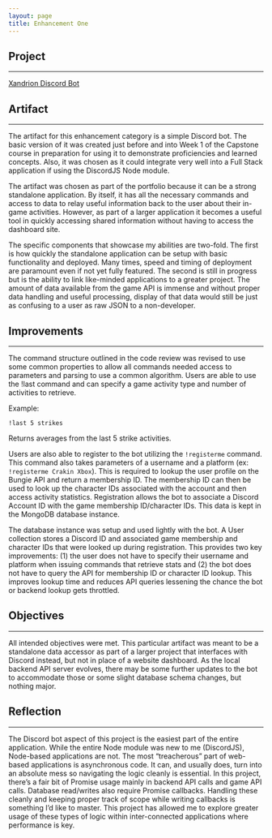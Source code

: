 ```yaml
---
layout: page
title: Enhancement One
---
```


## Project
---
[Xandrion Discord Bot](https://github.com/CrakinDev/xandrion2-bot)

## Artifact
---
The artifact for this enhancement category is a simple Discord bot. The basic version of it was created just before and into Week 1 of the Capstone course in preparation for using it to demonstrate proficiencies and learned concepts. Also, it was chosen as it could integrate very well into a Full Stack application if using the DiscordJS Node module.

The artifact was chosen as part of the portfolio because it can be a strong standalone application. By itself, it has all the necessary commands and access to data to relay useful information back to the user about their in-game activities. However, as part of a larger application it becomes a useful tool in quickly accessing shared information without having to access the dashboard site.

The specific components that showcase my abilities are two-fold. The first is how quickly the standalone application can be setup with basic functionality and deployed. Many times, speed and timing of deployment are paramount even if not yet fully featured. The second is still in progress but is the ability to link like-minded applications to a greater project. The amount of data available from the game API is immense and without proper data handling and useful processing, display of that data would still be just as confusing to a user as raw JSON to a non-developer.

## Improvements
---
The command structure outlined in the code review was revised to use some common properties to allow all commands needed access to parameters and parsing to use a common algorithm. Users are able to use the !last command and can specify a game activity type and number of activities to retrieve.

Example:
```
!last 5 strikes
```
Returns averages from the last 5 strike activities.

Users are also able to register to the bot utilizing the ```!registerme``` command. This command also takes parameters of a username and a platform (ex: ```!registerme Crakin Xbox```). This is required to lookup the user profile on the Bungie API and return a membership ID. The membership ID can then be used to look up the character IDs associated with the account and then access activity statistics. Registration allows the bot to associate a Discord Account ID with the game membership ID/character IDs. This data is kept in the MongoDB database instance.

The database instance was setup and used lightly with the bot. A User collection stores a Discord ID and associated game membership and character IDs that were looked up during registration. This provides two key improvements: (1) the user does not have to specify their username and platform when issuing commands that retrieve stats and (2) the bot does not have to query the API for membership ID or character ID lookup. This improves lookup time and reduces API queries lessening the chance the bot or backend lookup gets throttled.

## Objectives
---
All intended objectives were met. This particular artifact was meant to be a standalone data accessor as part of a larger project that interfaces with Discord instead, but not in place of a website dashboard. As the local backend API server evolves, there may be some further updates to the bot to accommodate those or some slight database schema changes, but nothing major.
 
## Reflection
---
The Discord bot aspect of this project is the easiest part of the entire application. While the entire Node module was new to me (DiscordJS), Node-based applications are not. The most “treacherous” part of web-based applications is asynchronous code. It can, and usually does, turn into an absolute mess so navigating the logic cleanly is essential. In this project, there’s a fair bit of Promise usage mainly in backend API calls and game API calls. Database read/writes also require Promise callbacks. Handling these cleanly and keeping proper track of scope while writing callbacks is something I’d like to master. This project has allowed me to explore greater usage of these types of logic within inter-connected applications where performance is key.


